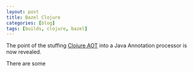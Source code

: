 ```yaml
---
layout: post
title: Bazel Clojure
categories: [blog]
tags: [builds, clojure, bazel]
---
```


The point of the stuffing [Clojure AOT](./2020-06-27-clojure-aot.md) into a Java Annotation processor is now revealed.

There are some